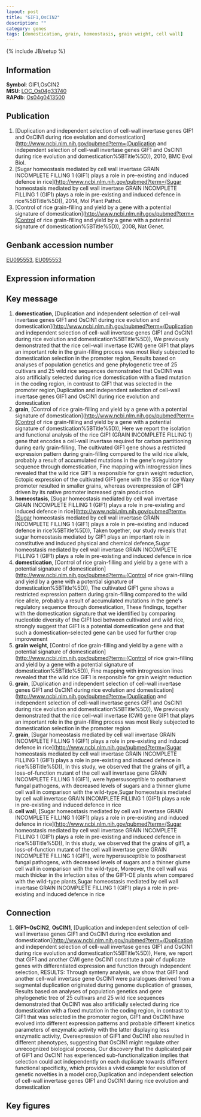 ```yaml
---
layout: post
title: "GIF1,OsCIN2"
description: ""
category: genes
tags: [domestication, grain, homeostasis, grain weight, cell wall]
---
```

{% include JB/setup %}

## Information
__Symbol__: GIF1,OsCIN2  
__MSU__: [LOC_Os04g33740](http://rice.plantbiology.msu.edu/cgi-bin/ORF_infopage.cgi?orf=LOC_Os04g33740)  
__RAPdb__: [Os04g0413500](http://rapdb.dna.affrc.go.jp/viewer/gbrowse_details/irgsp1?name=Os04g0413500)  

## Publication
1. [Duplication and independent selection of cell-wall invertase genes GIF1 and OsCIN1 during rice evolution and domestication](http://www.ncbi.nlm.nih.gov/pubmed?term=(Duplication and independent selection of cell-wall invertase genes GIF1 and OsCIN1 during rice evolution and domestication%5BTitle%5D)), 2010, BMC Evol Biol.
2. [Sugar homeostasis mediated by cell wall invertase GRAIN INCOMPLETE FILLING 1 (GIF1) plays a role in pre-existing and induced defence in rice](http://www.ncbi.nlm.nih.gov/pubmed?term=(Sugar homeostasis mediated by cell wall invertase GRAIN INCOMPLETE FILLING 1 (GIF1) plays a role in pre-existing and induced defence in rice%5BTitle%5D)), 2014, Mol Plant Pathol.
3. [Control of rice grain-filling and yield by a gene with a potential signature of domestication](http://www.ncbi.nlm.nih.gov/pubmed?term=(Control of rice grain-filling and yield by a gene with a potential signature of domestication%5BTitle%5D)), 2008, Nat Genet.

## Genbank accession number
[EU095553](http://www.ncbi.nlm.nih.gov/nuccore/EU095553), [EU095553](http://www.ncbi.nlm.nih.gov/nuccore/EU095553)

## Expression information

## Key message
1. __domestication__, [Duplication and independent selection of cell-wall invertase genes GIF1 and OsCIN1 during rice evolution and domestication](http://www.ncbi.nlm.nih.gov/pubmed?term=(Duplication and independent selection of cell-wall invertase genes GIF1 and OsCIN1 during rice evolution and domestication%5BTitle%5D)),  We previously demonstrated that the rice cell-wall invertase (CWI) gene GIF1 that plays an important role in the grain-filling process was most likely subjected to domestication selection in the promoter region, Results based on analyses of population genetics and gene phylogenetic tree of 25 cultivars and 25 wild rice sequences demonstrated that OsCIN1 was also artificially selected during rice domestication with a fixed mutation in the coding region, in contrast to GIF1 that was selected in the promoter region,Duplication and independent selection of cell-wall invertase genes GIF1 and OsCIN1 during rice evolution and domestication
2. __grain__, [Control of rice grain-filling and yield by a gene with a potential signature of domestication](http://www.ncbi.nlm.nih.gov/pubmed?term=(Control of rice grain-filling and yield by a gene with a potential signature of domestication%5BTitle%5D)),  Here we report the isolation and functional analysis of the rice GIF1 (GRAIN INCOMPLETE FILLING 1) gene that encodes a cell-wall invertase required for carbon partitioning during early grain-filling, The cultivated GIF1 gene shows a restricted expression pattern during grain-filling compared to the wild rice allele, probably a result of accumulated mutations in the gene's regulatory sequence through domestication, Fine mapping with introgression lines revealed that the wild rice GIF1 is responsible for grain weight reduction, Ectopic expression of the cultivated GIF1 gene with the 35S or rice Waxy promoter resulted in smaller grains, whereas overexpression of GIF1 driven by its native promoter increased grain production
3. __homeostasis__, [Sugar homeostasis mediated by cell wall invertase GRAIN INCOMPLETE FILLING 1 (GIF1) plays a role in pre-existing and induced defence in rice](http://www.ncbi.nlm.nih.gov/pubmed?term=(Sugar homeostasis mediated by cell wall invertase GRAIN INCOMPLETE FILLING 1 (GIF1) plays a role in pre-existing and induced defence in rice%5BTitle%5D)),  Taken together, our study reveals that sugar homeostasis mediated by GIF1 plays an important role in constitutive and induced physical and chemical defence,Sugar homeostasis mediated by cell wall invertase GRAIN INCOMPLETE FILLING 1 (GIF1) plays a role in pre-existing and induced defence in rice
4. __domestication__, [Control of rice grain-filling and yield by a gene with a potential signature of domestication](http://www.ncbi.nlm.nih.gov/pubmed?term=(Control of rice grain-filling and yield by a gene with a potential signature of domestication%5BTitle%5D)),  The cultivated GIF1 gene shows a restricted expression pattern during grain-filling compared to the wild rice allele, probably a result of accumulated mutations in the gene's regulatory sequence through domestication, These findings, together with the domestication signature that we identified by comparing nucleotide diversity of the GIF1 loci between cultivated and wild rice, strongly suggest that GIF1 is a potential domestication gene and that such a domestication-selected gene can be used for further crop improvement
5. __grain weight__, [Control of rice grain-filling and yield by a gene with a potential signature of domestication](http://www.ncbi.nlm.nih.gov/pubmed?term=(Control of rice grain-filling and yield by a gene with a potential signature of domestication%5BTitle%5D)),  Fine mapping with introgression lines revealed that the wild rice GIF1 is responsible for grain weight reduction
6. __grain__, [Duplication and independent selection of cell-wall invertase genes GIF1 and OsCIN1 during rice evolution and domestication](http://www.ncbi.nlm.nih.gov/pubmed?term=(Duplication and independent selection of cell-wall invertase genes GIF1 and OsCIN1 during rice evolution and domestication%5BTitle%5D)),  We previously demonstrated that the rice cell-wall invertase (CWI) gene GIF1 that plays an important role in the grain-filling process was most likely subjected to domestication selection in the promoter region
7. __grain__, [Sugar homeostasis mediated by cell wall invertase GRAIN INCOMPLETE FILLING 1 (GIF1) plays a role in pre-existing and induced defence in rice](http://www.ncbi.nlm.nih.gov/pubmed?term=(Sugar homeostasis mediated by cell wall invertase GRAIN INCOMPLETE FILLING 1 (GIF1) plays a role in pre-existing and induced defence in rice%5BTitle%5D)),  In this study, we observed that the grains of gif1, a loss-of-function mutant of the cell wall invertase gene GRAIN INCOMPLETE FILLING 1 (GIF1), were hypersusceptible to postharvest fungal pathogens, with decreased levels of sugars and a thinner glume cell wall in comparison with the wild-type,Sugar homeostasis mediated by cell wall invertase GRAIN INCOMPLETE FILLING 1 (GIF1) plays a role in pre-existing and induced defence in rice
8. __cell wall__, [Sugar homeostasis mediated by cell wall invertase GRAIN INCOMPLETE FILLING 1 (GIF1) plays a role in pre-existing and induced defence in rice](http://www.ncbi.nlm.nih.gov/pubmed?term=(Sugar homeostasis mediated by cell wall invertase GRAIN INCOMPLETE FILLING 1 (GIF1) plays a role in pre-existing and induced defence in rice%5BTitle%5D)),  In this study, we observed that the grains of gif1, a loss-of-function mutant of the cell wall invertase gene GRAIN INCOMPLETE FILLING 1 (GIF1), were hypersusceptible to postharvest fungal pathogens, with decreased levels of sugars and a thinner glume cell wall in comparison with the wild-type, Moreover, the cell wall was much thicker in the infection sites of the GIF1-OE plants when compared with the wild-type plants,Sugar homeostasis mediated by cell wall invertase GRAIN INCOMPLETE FILLING 1 (GIF1) plays a role in pre-existing and induced defence in rice

## Connection
1. __GIF1~OsCIN2__, __OsCIN1__, [Duplication and independent selection of cell-wall invertase genes GIF1 and OsCIN1 during rice evolution and domestication](http://www.ncbi.nlm.nih.gov/pubmed?term=(Duplication and independent selection of cell-wall invertase genes GIF1 and OsCIN1 during rice evolution and domestication%5BTitle%5D)),  Here, we report that GIF1 and another CWI gene OsCIN1 constitute a pair of duplicate genes with differentiated expression and function through independent selection, RESULTS: Through synteny analysis, we show that GIF1 and another cell-wall invertase gene OsCIN1 were paralogues derived from a segmental duplication originated during genome duplication of grasses, Results based on analyses of population genetics and gene phylogenetic tree of 25 cultivars and 25 wild rice sequences demonstrated that OsCIN1 was also artificially selected during rice domestication with a fixed mutation in the coding region, in contrast to GIF1 that was selected in the promoter region, GIF1 and OsCIN1 have evolved into different expression patterns and probable different kinetics parameters of enzymatic activity with the latter displaying less enzymatic activity, Overexpression of GIF1 and OsCIN1 also resulted in different phenotypes, suggesting that OsCIN1 might regulate other unrecognized biological process, Our discovery that the duplicated pair of GIF1 and OsCIN1 has experienced sub-functionalization implies that selection could act independently on each duplicate towards different functional specificity, which provides a vivid example for evolution of genetic novelties in a model crop,Duplication and independent selection of cell-wall invertase genes GIF1 and OsCIN1 during rice evolution and domestication

## Key figures


